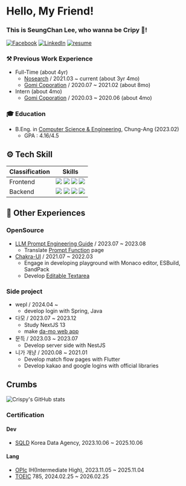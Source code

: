 # Hello, My Friend!
### This is SeungChan Lee, who wanna be Cripy 🍪!
[![Facebook](https://img.shields.io/badge/-Facebook-1877f2?style=round-square&logo=facebook&logoColor=white&link=https://www.facebook.com/jhnam88)](https://www.facebook.com/SeunChanLeeCrispy/)
[![LinkedIn](https://img.shields.io/badge/-LinkedIn-0077b5?style=round-square&logo=linkedin&logoColor=white&link=https://www.linkedin.com/in/jhnam88)](https://www.linkedin.com/in/1998-crispy/)
[![resume](https://img.shields.io/badge/-resume%20-blue)](https://docs.google.com/document/d/1M84kNjMjV-NwR0a8Vpjib5LziEmdBFFZF7bFl32q0ag/edit?usp=sharing)


### ⚒ Previous Work Experience
- Full-Time (about 4yr)
  - [Nosearch](https://nosearch.com/) / 2021.03 ~ current (about 3yr 4mo)
  - [Gomi Coporation](https://www.gomicorp.com/) / 2020.07 ~ 2021.02 (about 8mo)
- Intern (about 4mo)
  - [Gomi Coporation](https://www.gomicorp.com/) / 2020.03 ~ 2020.06 (about 4mo)

### 🎓 Education
- B.Eng. in [Computer Science & Engineering](https://cse.cau.ac.kr/main.php), Chung-Ang (2023.02)
  - GPA : 4.16/4.5
 
## ⚙ Tech Skill
|Classification|Skills|
|---|---|
|Frontend| <img src="https://img.shields.io/badge/reactjs-black?&style=for-the-badge&logo=react&logoColor=white"/> <img src="https://img.shields.io/badge/nextjs-black?&style=for-the-badge&logo=next&logoColor=white"/> <img src="https://img.shields.io/badge/typescript-4285f4?&style=for-the-badge&logo=typescript&logoColor=white"/> <img src="https://img.shields.io/badge/chakraui-42c7c0?&style=for-the-badge&logo=chakraui&logoColor=white"/>|
|Backend|<img src="https://img.shields.io/badge/nestjs-e0234e?&style=for-the-badge&logo=nestjs&logoColor=white"/> <img src="https://img.shields.io/badge/django-052513?&style=for-the-badge&logo=django&logoColor=white"/> <img src="https://img.shields.io/badge/docker-3291e6?&style=for-the-badge&logo=docker&logoColor=white"/> <img src="https://img.shields.io/badge/postgresql-2962ff?&style=for-the-badge&logo=postgresql&logoColor=white"/>|

## 📂 Other Experiences
### OpenSource
- [LLM Prompt Engineering Guide](https://github.com/dair-ai/Prompt-Engineering-Guide/pull/244) / 2023.07 ~ 2023.08
  - Translate [Prompt Function](https://www.promptingguide.ai/kr/applications/pf) page
- [Chakra-UI](https://chakra-ui.com/) / 2021.07 ~ 2022.03
  - Engage in developing playground with Monaco editor, ESBuild, SandPack
  - Develop [Editable Textarea](https://github.com/chakra-ui/chakra-ui/pull/4443)

### Side project
- wepl / 2024.04 ~
    - develop login with Spring, Java
- 다모 / 2023.07 ~ 2023.12
  - Study NextJS 13
  - make [da-mo web app](https://app.da-mo.club/)
- 문득 / 2023.03 ~ 2023.07
  - Develop server side with NestJS
- 니가 개냥 / 2020.08 ~ 2021.01
  - Develop match flow pages with Flutter
  - Develop kakao and google logins with official libraries

## Crumbs
![Crispy's GitHub stats](https://github-readme-stats.vercel.app/api?username=heozeop&show_icons=true&theme=radical)

### Certification
#### Dev
- [SQLD](https://www.dataq.or.kr/www/sub/a_04.do) Korea Data Agency, 2023.10.06 ~ 2025.10.06
#### Lang
- [OPIc](https://www.opic.or.kr/opics/jsp/senior/index.jsp) IH(Intermediate High), 2023.11.05 ~ 2025.11.04
- [TOEIC](https://www.toeic.co.kr/) 785, 2024.02.25 ~ 2026.02.25

